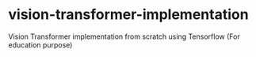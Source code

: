 # vision-transformer-implementation
Vision Transformer implementation from scratch using Tensorflow (For education purpose)
